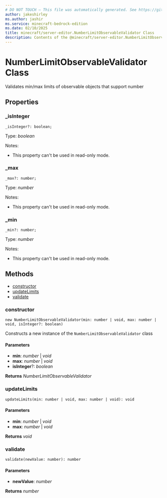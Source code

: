 ```yaml
---
# DO NOT TOUCH — This file was automatically generated. See https://github.com/mojang/minecraftapidocsgenerator to modify descriptions, examples, etc.
author: jakeshirley
ms.author: jashir
ms.service: minecraft-bedrock-edition
ms.date: 02/10/2025
title: minecraft/server-editor.NumberLimitObservableValidator Class
description: Contents of the @minecraft/server-editor.NumberLimitObservableValidator class.
---
```

# NumberLimitObservableValidator Class

Validates min/max limits of observable objects that support number

## Properties

### **_isInteger**
`_isInteger?: boolean;`

Type: *boolean*

Notes:
  - This property can't be used in read-only mode.

### **_max**
`_max?: number;`

Type: *number*

Notes:
  - This property can't be used in read-only mode.

### **_min**
`_min?: number;`

Type: *number*

Notes:
  - This property can't be used in read-only mode.

## Methods
- [constructor](#(constructor))
- [updateLimits](#updatelimits)
- [validate](#validate)

### **constructor**
`
new NumberLimitObservableValidator(min: number | void, max: number | void, isInteger?: boolean)
`

Constructs a new instance of the `NumberLimitObservableValidator` class

#### **Parameters**
- **min**: *number* | *void*
- **max**: *number* | *void*
- **isInteger**?: *boolean*

**Returns** *NumberLimitObservableValidator*

### **updateLimits**
`
updateLimits(min: number | void, max: number | void): void
`

#### **Parameters**
- **min**: *number* | *void*
- **max**: *number* | *void*

**Returns** *void*

### **validate**
`
validate(newValue: number): number
`

#### **Parameters**
- **newValue**: *number*

**Returns** *number*
